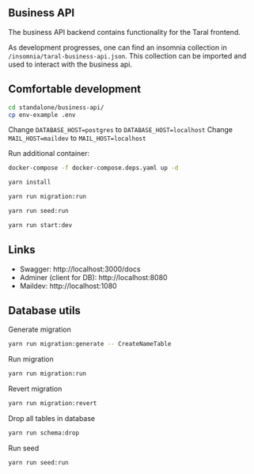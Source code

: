 ## Business API

The business API backend contains functionality for the Taral frontend. 

As development progresses, one can find an insomnia collection in `/insomnia/taral-business-api.json`. This collection can be imported and used to interact with the business api. 

## Comfortable development

```bash
cd standalone/business-api/
cp env-example .env
```

Change `DATABASE_HOST=postgres` to `DATABASE_HOST=localhost`
Change `MAIL_HOST=maildev` to `MAIL_HOST=localhost`

Run additional container:

```bash
docker-compose -f docker-compose.deps.yaml up -d
```

```bash
yarn install

yarn run migration:run

yarn run seed:run

yarn run start:dev
```

## Links

- Swagger: http://localhost:3000/docs
- Adminer (client for DB): http://localhost:8080
- Maildev: http://localhost:1080

## Database utils

Generate migration

```bash
yarn run migration:generate -- CreateNameTable
```

Run migration

```bash
yarn run migration:run
```

Revert migration

```bash
yarn run migration:revert
```

Drop all tables in database

```bash
yarn run schema:drop
```

Run seed

```bash
yarn run seed:run
```